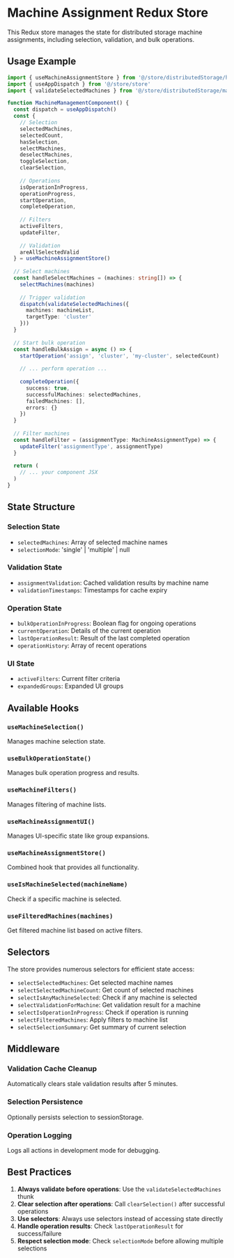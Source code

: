 # Machine Assignment Redux Store

This Redux store manages the state for distributed storage machine assignments, including selection, validation, and bulk operations.

## Usage Example

```typescript
import { useMachineAssignmentStore } from '@/store/distributedStorage/hooks'
import { useAppDispatch } from '@/store/store'
import { validateSelectedMachines } from '@/store/distributedStorage/machineAssignmentMiddleware'

function MachineManagementComponent() {
  const dispatch = useAppDispatch()
  const {
    // Selection
    selectedMachines,
    selectedCount,
    hasSelection,
    selectMachines,
    deselectMachines,
    toggleSelection,
    clearSelection,
    
    // Operations
    isOperationInProgress,
    operationProgress,
    startOperation,
    completeOperation,
    
    // Filters
    activeFilters,
    updateFilter,
    
    // Validation
    areAllSelectedValid
  } = useMachineAssignmentStore()
  
  // Select machines
  const handleSelectMachines = (machines: string[]) => {
    selectMachines(machines)
    
    // Trigger validation
    dispatch(validateSelectedMachines({ 
      machines: machineList, 
      targetType: 'cluster' 
    }))
  }
  
  // Start bulk operation
  const handleBulkAssign = async () => {
    startOperation('assign', 'cluster', 'my-cluster', selectedCount)
    
    // ... perform operation ...
    
    completeOperation({
      success: true,
      successfulMachines: selectedMachines,
      failedMachines: [],
      errors: {}
    })
  }
  
  // Filter machines
  const handleFilter = (assignmentType: MachineAssignmentType) => {
    updateFilter('assignmentType', assignmentType)
  }
  
  return (
    // ... your component JSX
  )
}
```

## State Structure

### Selection State
- `selectedMachines`: Array of selected machine names
- `selectionMode`: 'single' | 'multiple' | null

### Validation State
- `assignmentValidation`: Cached validation results by machine name
- `validationTimestamps`: Timestamps for cache expiry

### Operation State
- `bulkOperationInProgress`: Boolean flag for ongoing operations
- `currentOperation`: Details of the current operation
- `lastOperationResult`: Result of the last completed operation
- `operationHistory`: Array of recent operations

### UI State
- `activeFilters`: Current filter criteria
- `expandedGroups`: Expanded UI groups

## Available Hooks

### `useMachineSelection()`
Manages machine selection state.

### `useBulkOperationState()`
Manages bulk operation progress and results.

### `useMachineFilters()`
Manages filtering of machine lists.

### `useMachineAssignmentUI()`
Manages UI-specific state like group expansions.

### `useMachineAssignmentStore()`
Combined hook that provides all functionality.

### `useIsMachineSelected(machineName)`
Check if a specific machine is selected.

### `useFilteredMachines(machines)`
Get filtered machine list based on active filters.

## Selectors

The store provides numerous selectors for efficient state access:

- `selectSelectedMachines`: Get selected machine names
- `selectSelectedMachineCount`: Get count of selected machines
- `selectIsAnyMachineSelected`: Check if any machine is selected
- `selectValidationForMachine`: Get validation result for a machine
- `selectIsOperationInProgress`: Check if operation is running
- `selectFilteredMachines`: Apply filters to machine list
- `selectSelectionSummary`: Get summary of current selection

## Middleware

### Validation Cache Cleanup
Automatically clears stale validation results after 5 minutes.

### Selection Persistence
Optionally persists selection to sessionStorage.

### Operation Logging
Logs all actions in development mode for debugging.

## Best Practices

1. **Always validate before operations**: Use the `validateSelectedMachines` thunk
2. **Clear selection after operations**: Call `clearSelection()` after successful operations
3. **Use selectors**: Always use selectors instead of accessing state directly
4. **Handle operation results**: Check `lastOperationResult` for success/failure
5. **Respect selection mode**: Check `selectionMode` before allowing multiple selections